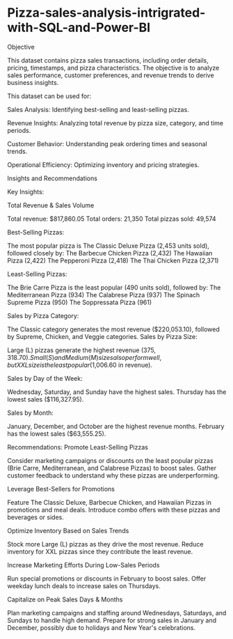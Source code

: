 # Pizza-sales-analysis-intrigrated-with-SQL-and-Power-BI

Objective

This dataset contains pizza sales transactions, including order details, pricing, timestamps, and pizza characteristics. The objective is to analyze sales performance, customer preferences, and revenue trends to derive business insights.

This dataset can be used for:

Sales Analysis: Identifying best-selling and least-selling pizzas.

Revenue Insights: Analyzing total revenue by pizza size, category, and time periods.

Customer Behavior: Understanding peak ordering times and seasonal trends.

Operational Efficiency: Optimizing inventory and pricing strategies.



Insights and Recommendations

Key Insights:

Total Revenue & Sales Volume

Total revenue: $817,860.05
Total orders: 21,350
Total pizzas sold: 49,574

Best-Selling Pizzas:

The most popular pizza is The Classic Deluxe Pizza (2,453 units sold), followed closely by:
The Barbecue Chicken Pizza (2,432)
The Hawaiian Pizza (2,422)
The Pepperoni Pizza (2,418)
The Thai Chicken Pizza (2,371)

Least-Selling Pizzas:

The Brie Carre Pizza is the least popular (490 units sold), followed by:
The Mediterranean Pizza (934)
The Calabrese Pizza (937)
The Spinach Supreme Pizza (950)
The Soppressata Pizza (961)

Sales by Pizza Category:

The Classic category generates the most revenue ($220,053.10), followed by Supreme, Chicken, and Veggie categories.
Sales by Pizza Size:

Large (L) pizzas generate the highest revenue ($375,318.70).
Small (S) and Medium (M) sizes also perform well, but XXL size is the least popular ($1,006.60 in revenue).

Sales by Day of the Week:

Wednesday, Saturday, and Sunday have the highest sales.
Thursday has the lowest sales ($116,327.95).

Sales by Month:

January, December, and October are the highest revenue months.
February has the lowest sales ($63,555.25).



Recommendations:
Promote Least-Selling Pizzas

Consider marketing campaigns or discounts on the least popular pizzas (Brie Carre, Mediterranean, and Calabrese Pizzas) to boost sales.
Gather customer feedback to understand why these pizzas are underperforming.

Leverage Best-Sellers for Promotions

Feature The Classic Deluxe, Barbecue Chicken, and Hawaiian Pizzas in promotions and meal deals.
Introduce combo offers with these pizzas and beverages or sides.

Optimize Inventory Based on Sales Trends

Stock more Large (L) pizzas as they drive the most revenue.
Reduce inventory for XXL pizzas since they contribute the least revenue.

Increase Marketing Efforts During Low-Sales Periods

Run special promotions or discounts in February to boost sales.
Offer weekday lunch deals to increase sales on Thursdays.


Capitalize on Peak Sales Days & Months

Plan marketing campaigns and staffing around Wednesdays, Saturdays, and Sundays to handle high demand.
Prepare for strong sales in January and December, possibly due to holidays and New Year's celebrations.
